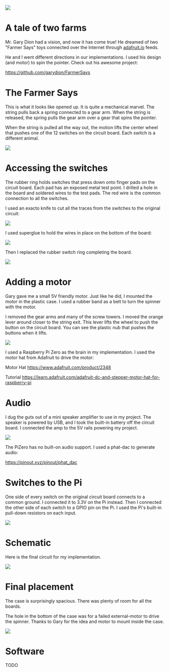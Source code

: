 ![](https://github.com/topherCantrell/FarmerSays/blob/master/art/warp.jpg)

# A tale of two farms

Mr. Gary Dion had a vision, and now it has come true! He dreamed of two "Farmer Says" toys connected over the Internet through [adafruit.io](https://io.adafruit.com/) feeds.

He and I went different directions in our implementations. I used his design (and motor) to spin the pointer. Check out his awesome project:

https://github.com/garydion/FarmerSays

# The Farmer Says

This is what it looks like opened up. It is quite a mechanical marvel. The string pulls back a spring connected to a gear arm. When the string is released, the spring pulls the gear arm over a gear that spins the pointer.

When the string is pulled all the way out, the motion lifts the center wheel that pushes one of the 12 switches on the circuit board. Each switch is a different animal.

![](https://github.com/topherCantrell/FarmerSays/blob/master/art/FarmerSays.jpg)

# Accessing the switches

The rubber ring holds switches that press down onto finger pads on the circuit board. Each pad has an exposed
metal test point. I drilled a hole in the board and soldered wires to the test pads. The red wire is the
common connection to all the switches.

I used an exacto knife to cut all the traces from the switches to the original circuit:

![](https://github.com/topherCantrell/FarmerSays/blob/master/art/top.jpg)

I used superglue to hold the wires in place on the bottom of the board:

![](https://github.com/topherCantrell/FarmerSays/blob/master/art/bottom.jpg)

Then I replaced the rubber switch ring completing the board. 

![](https://github.com/topherCantrell/FarmerSays/blob/master/art/switches.jpg)

# Adding a motor

Gary gave me a small 5V friendly motor. Just like he did, I mounted the motor in the plastic case. I used a rubber band as a belt to turn the spinner with the motor.

I removed the gear arms and many of the screw towers. I moved the orange lever around closer to the string exit. This lever lifts the wheel to push the button on the circuit board. You can see the plastic nub that pushes the buttons when it lifts.

![](https://github.com/topherCantrell/FarmerSays/blob/master/art/motor.png)

I used a Raspberry Pi Zero as the brain in my implementation. I used the motor hat from Adafruit to drive the motor:

Motor Hat
https://www.adafruit.com/product/2348

Tutorial
https://learn.adafruit.com/adafruit-dc-and-stepper-motor-hat-for-raspberry-pi

# Audio

I dug the guts out of a mini speaker amplifier to use in my project. The speaker is powered by USB, and I took the built-in battery off the circuit board. I connected the amp to the 5V rails powering my project.

![](https://github.com/topherCantrell/FarmerSays/blob/master/art/audio.jpg)

The PiZero has no built-on audio support. I used a phat-dac to generate audio:

https://pinout.xyz/pinout/phat_dac

# Switches to the Pi

One side of every switch on the original circuit board connects to a common ground. I connected it to 3.3V on the Pi instead. Then I connected the other side of each switch to a GPIO pin on the Pi. I used the Pi's built-in pull-down resistors on each input.

![](https://github.com/topherCantrell/FarmerSays/blob/master/art/piswitches.jpg)

# Schematic

Here is the final circuit for my implementation.

![](https://github.com/topherCantrell/FarmerSays/blob/master/art/schematic.jpg)

# Final placement

The case is surprisingly spacious. There was plenty of room for all the boards.

The hole in the bottom of the case was for a failed external-motor to drive the spinner. Thanks to Gary for the idea and motor to mount inside the case.

![](https://github.com/topherCantrell/FarmerSays/blob/master/art/final.jpg)

# Software

TODO